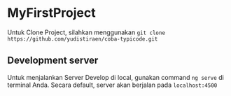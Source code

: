 # MyFirstProject

Untuk Clone Project, silahkan menggunakan `git clone https://github.com/yudistiraen/coba-typicode.git`

## Development server

Untuk menjalankan Server Develop di local, gunakan command `ng serve` di terminal Anda.
Secara default, server akan berjalan pada `localhost:4500`
